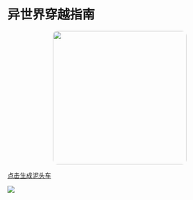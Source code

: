 <!-- _coverpage.md -->

# 异世界穿越指南

<div align="center">
<img style="
border-radius:10px;
height:300px;
" src="http://beiklive.top:6360/img/d8b2984b-506c-45fe-b65f-bcb16f4bba99.jpg">
</div>

[点击生成泥头车](/README.md)

<!-- 背景图片 -->

![](http://beiklive.top:6360/img/0a675e27-ff60-46f7-9f3c-1e572ba6888c.jpg)